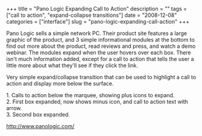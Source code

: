 +++
title = "Pano Logic Expanding Call to Action"
description = ""
tags = ["call to action", "expand-collapse transitions"]
date = "2008-12-08"
categories = ["interface"]
slug = "pano-logic-expanding-call-action"
+++


<p>Pano Logic sells a simple network PC. Their product site features a large graphic of the product, and 3 simple informational modules at the bottom to find out more about the product, read reviews and press, and watch a demo webinar. The modules expand when the user hovers over each box. There isn't much information added, except for a call to action that tells the user a little more about what they'll see if they click the link. </p>
<p>Very simple expand/collapse transition that can be used to highlight a call to action and display more below the surface.</p>
<div id="screens-full" class="clear"><div class="caption">1. Calls to action below the marquee, showing plus icons to expand.</div><div class="fullimg clear"><a href="//konigi.com/media/interface/panologic-expanding-box-1.png" class="group" rel="group" title="1. Calls to action below the marquee, showing plus icons to expand."><img src="//konigi.com/media/interface/panologic-expanding-box-1.png" alt="" class="img-responsive"></a></div></div><div id="screens-full" class="clear"><div class="caption">2. First box expanded, now shows minus icon, and call to action text with arrow.</div><div class="fullimg clear"><a href="//konigi.com/media/interface/panologic-expanding-box-2.png" class="group" rel="group" title="2. First box expanded, now shows minus icon, and call to action text with arrow."><img src="//konigi.com/media/interface/panologic-expanding-box-2.png" alt="" class="img-responsive"></a></div></div><div id="screens-full" class="clear"><div class="caption">3. Second box expanded.</div><div class="fullimg clear"><a href="//konigi.com/media/interface/panologic-expanding-box-3.png" class="group" rel="group" title="3. Second box expanded."><img src="//konigi.com/media/interface/panologic-expanding-box-3.png" alt="" class="img-responsive"></a></div></div>        
<p><a href="http://www.panologic.com/">http://www.panologic.com/</a></p>

